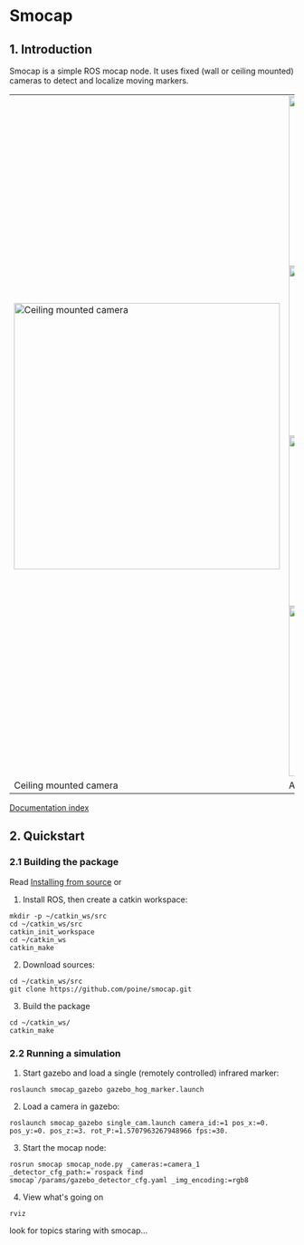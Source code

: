 # Smocap

## 1. Introduction
Smocap is a simple ROS mocap node. It uses fixed (wall or ceiling mounted) cameras to detect and localize moving markers.


<table>
  <tr>
  <td><img src="https://lh4.googleusercontent.com/Krs0lGRR-d27itPQVsvEPa2Y8CNcFzQyiw5EC-Wtf49iDOlMmXB-KBIYJGIUjqpqTskmwMb3jtMZOfQllg9a9MTqbuG-0_z8wcmCDFEqZ-3Tcr5TFOi0-G1rV7gV_cErPMQXAAJG" alt="Ceiling mounted camera" width="470" /></td>
  <td>
<a href="https://youtu.be/rcXm4QCaq64"><img src="http://img.youtube.com/vi/rcXm4QCaq64/0.jpg" width="300" /></a>
<a href="https://youtu.be/X8M0IHWhTcs"><img src="http://img.youtube.com/vi/X8M0IHWhTcs/0.jpg" width="300" /></a>
<a href="https://youtu.be/_u4qhHbuV6Q"><img src="http://img.youtube.com/vi/_u4qhHbuV6Q/0.jpg" width="300" /></a>
<a href="https://youtu.be/LCjn09UPtN0"><img src="http://img.youtube.com/vi/LCjn09UPtN0/0.jpg" width="300" /></a>
  </td>
  </tr>
  <tr>
	<td>Ceiling mounted camera</td> 	
	<td>Action videos</td> 
  </tr>
  </table>

[Documentation index](https://poine.github.io/smocap/)

## 2. Quickstart

### 2.1 Building the package

Read [Installing from source](http://wiki.ros.org/Installation/Source) or

  1. Install ROS, then create a catkin workspace:
```
mkdir -p ~/catkin_ws/src
cd ~/catkin_ws/src
catkin_init_workspace
cd ~/catkin_ws
catkin_make
```

  2. Download sources:
```
cd ~/catkin_ws/src
git clone https://github.com/poine/smocap.git
```

  3. Build the package
```
cd ~/catkin_ws/
catkin_make
```


### 2.2 Running a simulation

 1.  Start gazebo and load a single (remotely controlled) infrared marker:
```
roslaunch smocap_gazebo gazebo_hog_marker.launch
``` 
 2. Load a camera in gazebo:
```
roslaunch smocap_gazebo single_cam.launch camera_id:=1 pos_x:=0. pos_y:=0. pos_z:=3. rot_P:=1.5707963267948966 fps:=30.
 ``` 
 3. Start the mocap node:
``` 
rosrun smocap smocap_node.py _cameras:=camera_1 _detector_cfg_path:=`rospack find smocap`/params/gazebo_detector_cfg.yaml _img_encoding:=rgb8
```
 
 4. View what's going on 
```
rviz
```
look for topics staring with smocap...
